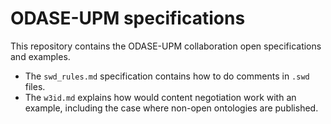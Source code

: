 # ODASE-UPM specifications
This repository contains the ODASE-UPM collaboration open specifications and examples.

- The `swd_rules.md` specification contains how to do comments in `.swd` files.
- The `w3id.md` explains how would content negotiation work with an example, including the case where non-open ontologies are published.
